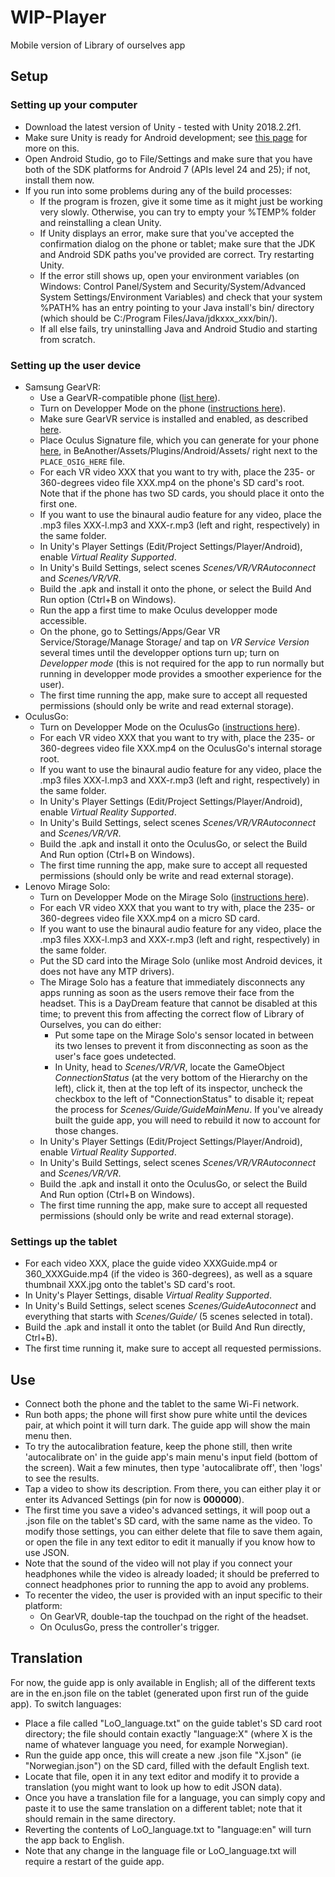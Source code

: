 # WIP-Player
Mobile version of Library of ourselves app

## Setup
### Setting up your computer
+ Download the latest version of Unity - tested with Unity 2018.2.2f1.
+ Make sure Unity is ready for Android development; see [this page](https://docs.unity3d.com/Manual/android-sdksetup.html) for more on this.
+ Open Android Studio, go to File/Settings and make sure that you have both of the SDK platforms for Android 7 (APIs level 24 and 25); if not, install them now.
+ If you run into some problems during any of the build processes:
  + If the program is frozen, give it some time as it might just be working very slowly. Otherwise, you can try to empty your %TEMP% folder and reinstalling a clean Unity.
  + If Unity displays an error, make sure that you've accepted the confirmation dialog on the phone or tablet; make sure that the JDK and Android SDK paths you've provided are correct. Try restarting Unity.
  + If the error still shows up, open your environment variables (on Windows: Control Panel/System and Security/System/Advanced System Settings/Environment Variables) and check that your system %PATH% has an entry pointing to your Java install's bin/ directory (which should be C:/Program Files/Java/jdkxxx_xxx/bin/).
  + If all else fails, try uninstalling Java and Android Studio and starting from scratch.

### Setting up the user device
+ Samsung GearVR:
  + Use a GearVR-compatible phone ([list here](https://www.unlockunit.com/blog/samsung-gear-vr-compatible-phones/)).
  + Turn on Developper Mode on the phone ([instructions here](https://developer.android.com/studio/debug/dev-options#enable)).
  + Make sure GearVR service is installed and enabled, as described [here](https://support.oculus.com/guides/gear-vr/latest/concepts/gsg-b-sw-software-setup/).
  + Place Oculus Signature file, which you can generate for your phone [here](https://dashboard.oculus.com/tools/osig-generator/), in BeAnother/Assets/Plugins/Android/Assets/ right next to the `PLACE_OSIG_HERE` file.
  + For each VR video XXX that you want to try with, place the 235- or 360-degrees video file XXX.mp4 on the phone's SD card's root. Note that if the phone has two SD cards, you should place it onto the first one.
  + If you want to use the binaural audio feature for any video, place the .mp3 files XXX-l.mp3 and XXX-r.mp3 (left and right, respectively) in the same folder.
  + In Unity's Player Settings (Edit/Project Settings/Player/Android), enable _Virtual Reality Supported_.
  + In Unity's Build Settings, select scenes _Scenes/VR/VRAutoconnect_ and _Scenes/VR/VR_.
  + Build the .apk and install it onto the phone, or select the Build And Run option (Ctrl+B on Windows).
  + Run the app a first time to make Oculus developper mode accessible.
  + On the phone, go to Settings/Apps/Gear VR Service/Storage/Manage Storage/ and tap on _VR Service Version_ several times until the developper options turn up; turn on _Developper mode_ (this is not required for the app to run normally but running in developper mode provides a smoother experience for the user).
  + The first time running the app, make sure to accept all requested permissions (should only be write and read external storage).
+ OculusGo:
  + Turn on Developper Mode on the OculusGo ([instructions here](https://developer.oculus.com/documentation/mobilesdk/latest/concepts/mobile-device-setup-go/)).
  + For each VR video XXX that you want to try with, place the 235- or 360-degrees video file XXX.mp4 on the OculusGo's internal storage root.
  + If you want to use the binaural audio feature for any video, place the .mp3 files XXX-l.mp3 and XXX-r.mp3 (left and right, respectively) in the same folder.
  + In Unity's Player Settings (Edit/Project Settings/Player/Android), enable _Virtual Reality Supported_.
  + In Unity's Build Settings, select scenes _Scenes/VR/VRAutoconnect_ and _Scenes/VR/VR_.
  + Build the .apk and install it onto the OculusGo, or select the Build And Run option (Ctrl+B on Windows).
  + The first time running the app, make sure to accept all requested permissions (should only be write and read external storage).
+ Lenovo Mirage Solo:
  + Turn on Developper Mode on the Mirage Solo ([instructions here](https://developer.android.com/studio/debug/dev-options#enable)).
  + For each VR video XXX that you want to try with, place the 235- or 360-degrees video file XXX.mp4 on a micro SD card.
  + If you want to use the binaural audio feature for any video, place the .mp3 files XXX-l.mp3 and XXX-r.mp3 (left and right, respectively) in the same folder.
  + Put the SD card into the Mirage Solo (unlike most Android devices, it does not have any MTP drivers).
  + The Mirage Solo has a feature that immediately disconnects any apps running as soon as the users remove their face from the headset. This is a DayDream feature that cannot be disabled at this time; to prevent this from affecting the correct flow of Library of Ourselves, you can do either:
    + Put some tape on the Mirage Solo's sensor located in between its two lenses to prevent it from disconnecting as soon as the user's face goes undetected.
    + In Unity, head to _Scenes/VR/VR_, locate the GameObject _ConnectionStatus_ (at the very bottom of the Hierarchy on the left), click it, then at the top left of its inspector, uncheck the checkbox to the left of "ConnectionStatus" to disable it; repeat the process for _Scenes/Guide/GuideMainMenu_. If you've already built the guide app, you will need to rebuild it now to account for those changes.
  + In Unity's Player Settings (Edit/Project Settings/Player/Android), enable _Virtual Reality Supported_.
  + In Unity's Build Settings, select scenes _Scenes/VR/VRAutoconnect_ and _Scenes/VR/VR_.
  + Build the .apk and install it onto the OculusGo, or select the Build And Run option (Ctrl+B on Windows).
  + The first time running the app, make sure to accept all requested permissions (should only be write and read external storage).

### Settings up the tablet
+ For each video XXX, place the guide video XXXGuide.mp4 or 360_XXXGuide.mp4 (if the video is 360-degrees), as well as a square thumbnail XXX.jpg onto the tablet's SD card's root.
+ In Unity's Player Settings, disable _Virtual Reality Supported_.
+ In Unity's Build Settings, select scenes _Scenes/GuideAutoconnect_ and everything that starts with _Scenes/Guide/_ (5 scenes selected in total).
+ Build the .apk and install it onto the tablet (or Build And Run directly, Ctrl+B).
+ The first time running it, make sure to accept all requested permissions.

## Use
+ Connect both the phone and the tablet to the same Wi-Fi network.
+ Run both apps; the phone will first show pure white until the devices pair, at which point it will turn dark. The guide app will show the main menu then.
+ To try the autocalibration feature, keep the phone still, then write 'autocalibrate on' in the guide app's main menu's input field (bottom of the screen). Wait a few minutes, then type 'autocalibrate off', then 'logs' to see the results.
+ Tap a video to show its description. From there, you can either play it or enter its Advanced Settings (pin for now is __000000__).
+ The first time you save a video's advanced settings, it will poop out a .json file on the tablet's SD card, with the same name as the video. To modify those settings, you can either delete that file to save them again, or open the file in any text editor to edit it manually if you know how to use JSON.
+ Note that the sound of the video will not play if you connect your headphones while the video is already loaded; it should be preferred to connect headphones prior to running the app to avoid any problems.
+ To recenter the video, the user is provided with an input specific to their platform:
  + On GearVR, double-tap the touchpad on the right of the headset.
  + On OculusGo, press the controller's trigger.

## Translation
For now, the guide app is only available in English; all of the different texts are in the en.json file on the tablet (generated upon first run of the guide app). To switch languages:
+ Place a file called "LoO_language.txt" on the guide tablet's SD card root directory; the file should contain exactly "language:X" (where X is the name of whatever language you need, for example Norwegian).
+ Run the guide app once, this will create a new .json file "X.json" (ie "Norwegian.json") on the SD card, filled with the default English text.
+ Locate that file, open it in any text editor and modify it to provide a translation (you might want to look up how to edit JSON data).
+ Once you have a translation file for a language, you can simply copy and paste it to use the same translation on a different tablet; note that it should remain in the same directory.
+ Reverting the contents of LoO_language.txt to "language:en" will turn the app back to English.
+ Note that any change in the language file or LoO_language.txt will require a restart of the guide app.
